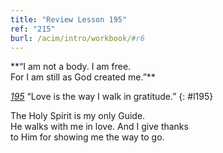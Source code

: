```yaml
---
title: "Review Lesson 195"
ref: "215"
burl: /acim/intro/workbook/#r6
---
```


<div markdown="1" class="center">
**“I am not a body. I am free.<br/>
For I am still as God created me.”**
</div>

[*195*](/workbook/l195/?r=1) “Love is the way I walk in gratitude.”
{: #l195}

<div markdown="1" class="review center">
The Holy Spirit is my only Guide.<br/>
He walks with me in love. And I give thanks<br/>
to Him for showing me the way to go.
</div>

